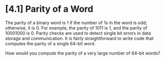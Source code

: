 #  [4.1] Parity of a Word

The parity of a binary word is 1 if the number of 1s in the word is odd; otherwise, it is 0.
For example, the parity of 1011 is 1, and the parity of 10001000 is 0.
Parity checks are used to detect single bit errors in data storage and communication.
It is fairly straightforward to write code that computes the parity of a single 64-bit word.

How would you compute the parity of a very large number of 64-bit words?
